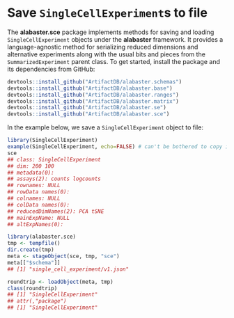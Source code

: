 # Save `SingleCellExperiment`s to file

The **alabaster.sce** package implements methods for saving and loading `SingleCellExperiment` objects under the **alabaster** framework.
It provides a language-agnostic method for serializing reduced dimensions and alternative experiments along with the usual bits and pieces from the `SummarizedExperiment` parent class.
To get started, install the package and its dependencies from GitHub:

```r
devtools::install_github("ArtifactDB/alabaster.schemas")
devtools::install_github("ArtifactDB/alabaster.base")
devtools::install_github("ArtifactDB/alabaster.ranges")
devtools::install_github("ArtifactDB/alabaster.matrix")
devtools::install_github("ArtifactDB/alabaster.se")
devtools::install_github("ArtifactDB/alabaster.sce")
```

In the example below, we save a `SingleCellExperiment` object to file:

```r
library(SingleCellExperiment)
example(SingleCellExperiment, echo=FALSE) # can't be bothered to copy it here.
sce
## class: SingleCellExperiment
## dim: 200 100
## metadata(0):
## assays(2): counts logcounts
## rownames: NULL
## rowData names(0):
## colnames: NULL
## colData names(0):
## reducedDimNames(2): PCA tSNE
## mainExpName: NULL
## altExpNames(0):

library(alabaster.sce)
tmp <- tempfile()
dir.create(tmp)
meta <- stageObject(sce, tmp, "sce")
meta[["$schema"]]
## [1] "single_cell_experiment/v1.json"

roundtrip <- loadObject(meta, tmp)
class(roundtrip)
## [1] "SingleCellExperiment"
## attr(,"package")
## [1] "SingleCellExperiment"
```
